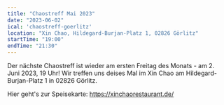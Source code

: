 ```yaml
---
title: "Chaostreff Mai 2023"
date: "2023-06-02"
ical: 'chaostreff-goerlitz'
location: "Xin Chao, Hildegard-Burjan-Platz 1, 02826 Görlitz"
startTime: "19:00"
endTime: "21:30"
---
```


Der nächste Chaostreff ist wieder am ersten Freitag des Monats - am 2. Juni 2023, 19 Uhr!
Wir treffen uns deises Mal im Xin Chao am Hildegard-Burjan-Platz 1 in 02826 Görlitz. 

Hier geht's zur Speisekarte: https://xinchaorestaurant.de/